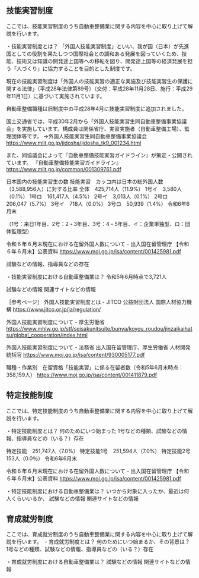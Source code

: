 ## 技能実習制度
ここでは、技能実習制度のうち自動車整備業に関する内容を中心に取り上げて解説を行います。

・技能実習制度とは？
「外国人技能実習制度」といい、我が国（日本）が先進国としての役割を果たしつつ国際社会との調和ある発展を図っていくため、技能、技術又は知識の開発途上国等への移転を図り、開発途上国等の経済発展を担う「人づくり」に協力することを目的とした制度です。

現在の技能実習制度は「外国人の技能実習の適正な実施及び技能実習生の保護に関する法律」（平成28年法律第89号）（交付：平成28年11月28日、施行：平成29年11月1日）に基づいて実施されています。

自動車整備職種は旧制度中の平成28年4月に技能実習制度に追加されました。

国土交通省では、平成30年2月から「外国人技能実習生同自動車整備事業協議会」を実施しています。構成員は関係省庁、実習実施者（自動車整備工場）、監理団体等です。
→外国人技能実習生同自動車整備事業協議会
https://www.mlit.go.jp/jidosha/jidosha_tk9_001234.html

また、同協議会によって『自動車整備技能実習ガイドライン』が策定・公開されています。
『自動車整備技能実習ガイドライン』
https://www.mlit.go.jp/common/001309761.pdf

日本国内の技能実習生の数
技能実習　カッコ内は日本の総外国人数（3,588,956人）に対する比率
全体　425,714人（11.9%）
1号イ　3,580人（0.1%）
1号ロ　161,417人（4.5%）
2号イ　3,013人（0.1%）
2号ロ　206,047（5.7%）
3号イ　718人（0.0%）
3号ロ　50,939（1.4%）
令和6年6月末

（1号：来日1年目、2号：2・3年目、3号：4・5年目、イ：企業単独型、ロ：団体監理型）

令和６年６月末現在における在留外国人数について - 出入国在留管理庁
【令和６年６月末】公表資料
https://www.moj.go.jp/isa/content/001425981.pdf

試験などの情報、指導員などの存在

・技能実習制度における自動車整備業は？
令和5年6月時点で3,721人

試験などの情報
関連サイトなどの情報

［参考ページ］
外国人技能実習制度とは - JITCO 公益財団法人 国際人材協力機構
https://www.jitco.or.jp/ja/regulation/

外国人技能実習制度について - 厚生労働省
https://www.mhlw.go.jp/stf/seisakunitsuite/bunya/koyou_roudou/jinzaikaihatsu/global_cooperation/index.html

外国人技能実習制度について - 法務省 出入国在留管理庁、厚生労働省 人材開発統括官
https://www.moj.go.jp/isa/content/930005177.pdf

職種・作業別　在留資格「技能実習」に係る在留者数（令和5年6月末時点：358,159人）
https://www.moj.go.jp/isa/content/001411879.pdf
## 特定技能制度
ここでは、特定技能制度のうち自動車整備業に関する内容を中心に取り上げて解説を行います。

・特定技能制度とは？
何のためにいつ始まった
1号などの種類、試験などの情報、指導員などの（いる？）存在

特定技能　251,747人（7.0%）
特定技能1号　251,594人（7.0%）
特定技能2号　153人（0.0％）
令和6年6月末

令和６年６月末現在における在留外国人数について - 出入国在留管理庁
【令和６年６月末】公表資料
https://www.moj.go.jp/isa/content/001425981.pdf

・特定技能制度における自動車整備業は？
いつから対象に入ったか、最近は何人くらいいるか、
試験などの情報
関連サイトなどの情報

## 育成就労制度
ここでは、育成就労制度のうち自動車整備業に関する内容を中心に取り上げて解説を行います。
・育成就労制度とは？
何のためにいつ始まるか、その背景は？
1号などの種類、試験などの情報、指導員などの（いる？）存在

・育成就労制度における自動車整備業は？
試験などの情報
関連サイトなどの情報